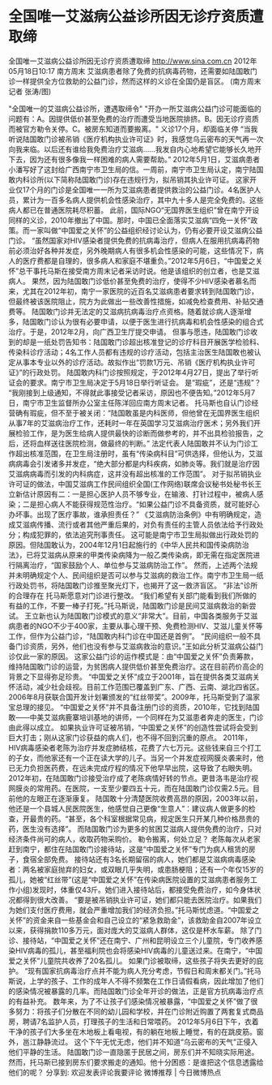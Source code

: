 # 全国唯一艾滋病公益诊所因无诊疗资质遭取缔

全国唯一艾滋病公益诊所因无诊疗资质遭取缔
http://www.sina.com.cn  2012年05月18日10:17  南方周末
艾滋病患者除了免费的抗病毒药物，还需要如陆国敢门诊一样提供全方位救助的公益门诊，然而这样的义诊在全国仍是盲区。 (南方周末记者 张涛/图)

"全国唯一的艾滋病公益诊所，遭遇取缔令"
"开办一所艾滋病公益门诊可能面临的问题有：A。因提供低价甚至免费的治疗而遭受当地医院排挤。B。因无诊疗资质而被官方勒令关停。C。被房东知道而要搬离。"
义诊17个月，却面临关停
“当我听说陆国敢门诊被吊销《医疗机构执业许可证》时，我感觉乌云密布的天气再一次向我来临。以后还有谁给我免费治疗艾滋病……我发自内心地希望它能够长久地开下去，因为还有很多像我一样困难的病人需要帮助。”
2012年5月1日，艾滋病患者小潘写好了这封给广西南宁市卫生局的信。一周前，南宁市卫生局认定，南宁陆国敢内科诊所(以下简称陆国敢门诊)存在违规行为，拟吊销其执业许可证。
这家开业仅17个月的门诊是全国唯一一所为艾滋病患者提供救治的公益门诊。4名医护人员，累计为一百多名病人提供机会性感染治疗，其中九十多人是完全免费的。这些病人都已在普通医院耗尽积蓄。
此前，国际NGO“无国界医生组织”曾在南宁开设同样的义诊，2010年撤出了中国。那时，中国已全面落实艾滋病“四免一关怀”政策。而一家叫做“中国爱之关怀”的公益组织经讨论认为，仍有必要开设艾滋病公益门诊。
“虽然国家对HIV感染者提供免费的抗病毒治疗，但病人在服用抗病毒药物前必须治好各种并发症，另外晚期病人有很多机会性感染的可能，这些情况下，病人的医疗费都是自理的，很多病人和家庭不堪重负。”2012年5月6日，“中国爱之关怀”总干事托马斯在接受南方周末记者采访时说。他是该组织的创立者，也是艾滋病人。
果然，因为陆国敢门诊低价甚至免费的治疗，使得不少HIV感染者慕名而来，尤其在2012年初，南宁一家医院的近百名艾滋病患者要求转到陆国敢门诊，但最终被该医院阻止，院方为此做出一些改善性措施，如减免检查费用、补贴交通费等。
陆国敢门诊并无法定的艾滋病抗病毒治疗点资格。随着就诊病人逐渐增多，陆国敢门诊认为很有必要申请，以便于医生进行抗病毒和机会性感染的组合式治疗。于是，2012年2月，向广西卫生厅提交申请。
但事与愿违，陆国敢门诊收到的却是一纸处罚告知书：陆国敢门诊超出核准登记的诊疗科目开展医学检验科、传染科诊疗活动；4名工作人员都有违规的诊疗活动，包括主治医生陆国敢也被认定从事本专业以外的诊疗活动。故拟作出“罚款1万元、吊销《医疗机构执业许可证》”的行政处罚。
陆国敢内科门诊按照规定，于2012年4月27日，提出了举行听证会的要求。南宁市卫生局决定于5月18日举行听证会。
是“瑕疵”，还是“违规”？
“我刚接到上级通知，不得就此事接受记者采访，原因也不便告知。”2012年5月7日，南宁市卫生监督所办公室主任陈洋回应南方周末记者。
托马斯也自认门诊经营确有瑕疵，但不至于被关闭：“陆国敢虽是内科医师，但他曾在无国界医生组织从事7年的艾滋病治疗工作，还耗时一年在英国学习艾滋病治疗医术；另外我们开展检验工作，是为医生给病人提供最快的诊断而做参考的，并不出具检验报告，之后，还将血样送往医院检测，做最终的判断。”
法定代表人陆国敢并不认为门诊工作超出核准范围，在卫生局注册时，虽有“传染病科目”可供选择，但他认为，艾滋病病毒会引发诸多并发症，“绝大部分都是内科疾病，如肺炎等。我们就是治疗因艾滋病病毒而引发的内科病症，这并没有超出核准的工作范围”。
对于拟吊销执业许可证的做法，中国艾滋病工作民间组织全国(工作网络)联席会议秘书处秘书长王立新估计原因有二：一是担心医护人员不够专业，在输液、打针过程中，被病人感染；二是担心病人不能获得规范性治疗。“如果公益门诊不具备资质，就可能好心办坏事。出现了医疗事故，谁承担责任？”
《艾滋病防治条例》中有明确规定，造成艾滋病传播、流行或者其他严重后果的，对负有责任的主管人员依法给予行政处分；构成犯罪的，依法追究刑事责任。
这可能是南宁市卫生局拟做出行政处罚的原因。但陆国敢认为，2004年12月1日起施行的《中华人民共和国传染病防治法》，已将艾滋病从原来的甲类传染病降为一般乙类传染病，即无需在指定医院进行隔离治疗，“国家鼓励个人、单位参与艾滋病防治工作”。
然而，上述两个法规并未明确规定个人、民间组织是否可以参与艾滋病的救治工作。南宁市卫生局一纸行政处罚书，将陆国敢门诊推至聚光灯下，也揭开了这一救济盲区。
“非法”诊所的合理存在
托马斯愿意对门诊进行整改。
“我们希望有关部门能看到我们所做的有益的工作，不要一棒子打死。”托马斯说，陆国敢门诊是民间艾滋病救治的新尝试。
王立新也认为陆国敢门诊模式的意义“非常大”。目前，中国各类服务于艾滋病患者的NGO不少于400家，主要从事心理干预、免费检测HIV、艾滋儿童关怀等工作，但作为公益门诊，“陆国敢内科门诊在中国还是首例”。
“民间组织一般不具备门诊资质，另外，他们也没有参与艾滋病救治的意识。”王如此分析艾滋病公益门诊仅此一家的原因。
这家公益门诊的运作模式是：由“中国爱之关怀”负责筹款，维持陆国敢门诊的运营，为贫困病人提供低价甚至免费治疗。这在目前药价高企的背景之下显得弥足珍贵。
“中国爱之关怀”成立于2001年，旨在提供各类艾滋病关怀活动，减少社会歧视。目前工作范围已覆盖到广东、广西、云南、湖北四省区。2006年8月获联合国开发计划署颁发的“红丝带奖”。2009年，托马斯受到了温家宝总理的接见。
“中国爱之关怀”并不具备注册门诊的资质，2010年，它找到陆国敢——中美艾滋病鹿寨培训基地的讲师，一个同样在为艾滋患者奔走的医生，门诊由此得以成立。
如果执业许可证被吊销，“中国爱之关怀”的创造性尝试将会受到巨大打击；刚从这家门诊获益的病人们，也不得不回到沉重的原点。
2011年，HIV病毒感染者老陈为治疗并发症肺结核，花费了六七万元。这些钱来自三个打工的子女，而他家还有一个正在读大学的儿子。当另一个并发症视网膜炎袭来时，他已无力负担医药费，在远未完成疗程的情况下他早早出院，这导致了右眼失明。
2012年初，在陆国敢门诊接受治疗成了老陈病情好转的节点。更昔洛韦是治疗视网膜炎的常用药。在医院，一支至少要四五十元，而在陆国敢门诊仅需2.5元。目前他的左眼正在逐渐康复。
陆国敢十分清楚医院收费高昂的原因，2003年以前，他还是一个县城人民医院医生，他感觉自己更像“生意人”：建议病人做更多的检查，开最贵的药。“甚至，各个科室根据常见病，规定医生只开某几种价格昂贵的药，医生没有选择”。
而陆国敢门诊为更多的贫困艾滋病人提供免费的治疗，只对经济条件尚可的病人，收取药物采购价。
勒令搬离，何处立足？
老陈每次从老家赶到南宁，都住在陆国敢门诊接待站，这是“中国爱之关怀”专门为病人租赁的房子，食宿全部免费。
接待站还有3名长期留宿的病人，她们都是艾滋病病毒感染者：两名被家庭抛弃的妇女，或双眼几乎失明，或患肠梗阻；还有一个年仅15岁的孤儿，她被“红丝带”(这是“中国爱之关怀”在传染病医院设置的艾滋病患者服务工作小组)发现时，体重仅43斤。她们进入接待站后，都接受免费治疗，如今身体状况都得到很大改善。
“要是被吊销执业许可证，她们都只能去医院治疗。如果我们为她们支付医疗费用，就会严重增加我们的经济负担。”托马斯忧虑道。“中国爱之关怀”的资金来自一些基金会和自己设立的“紧急救助金”，该救助金自2007年设立以来，获得捐款110多万元，面对庞大的艾滋病人群体，这仅是杯水车薪。
除了门诊、接待站，“中国爱之关怀”还在南宁、广州和昆明设立三个儿童院，专门收养感染HIV病毒的孤儿，甚至福利院也会将感染HIV病毒的儿童送过来。在南宁，“中国爱之关怀”儿童院共收养了20名孤儿。
如果门诊被取缔，这些孩子将失去更好的庇护。
“现有国家抗病毒治疗点并不能为病人充分考虑，节假日和周末都关门。”托马斯说，上学的孩子、工作的成年人不得不频繁在工作日请假看病，因此增加了他们的感染情况被暴露的几率。而陆国敢门诊全年开诊的做法，正是官方抗病毒治疗点的有益补充。
数年来，为了不让孩子们感染情况被暴露，“中国爱之关怀”做了很多努力：将孩子们分散在不同的幼儿园和学校，并在门诊附近购置了两套复式商品房，聘请7名监护人员，打理孩子的生活和日常喂药。
2012年5月6日下午，衣着干净的孩子们大多坐在木地板上看电视，有的躺在地板上睡觉，有的在跳皮筋。窗外，邕江静静流过。
这个下午无忧无虑，他们并不知道“乌云密布的天气”正侵入他们平静的生活。
陆国敢门诊一直隐匿于民居之间，房东们并不知晓实际用途。然而，托马斯已接到房东们要求搬走的通知。他十分困惑：是谁把这个信息透露给他们的呢？
分享到: 欢迎发表评论我要评论
微博推荐 | 今日微博热点

